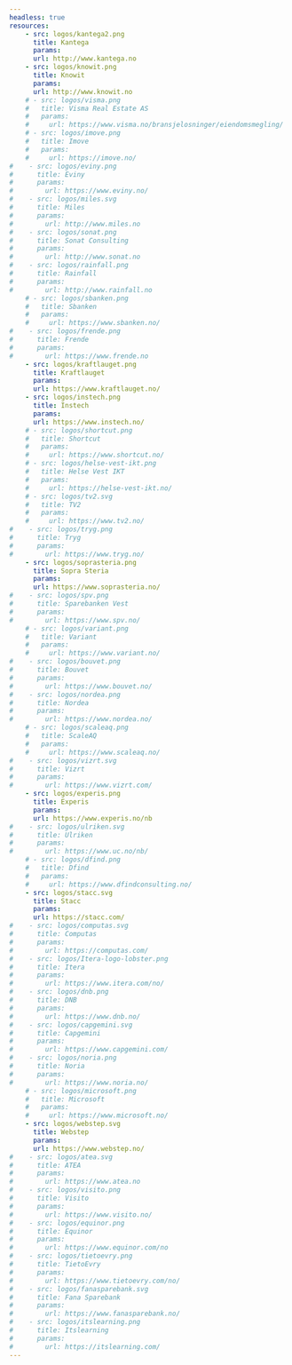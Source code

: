 ```yaml
---
headless: true
resources:
    - src: logos/kantega2.png
      title: Kantega
      params:
      url: http://www.kantega.no
    - src: logos/knowit.png
      title: Knowit
      params:
      url: http://www.knowit.no
    # - src: logos/visma.png
    #   title: Visma Real Estate AS
    #   params:
    #     url: https://www.visma.no/bransjelosninger/eiendomsmegling/
    # - src: logos/imove.png
    #   title: Imove
    #   params:
    #     url: https://imove.no/
#    - src: logos/eviny.png
#      title: Eviny
#      params:
#        url: https://www.eviny.no/
#    - src: logos/miles.svg
#      title: Miles
#      params:
#        url: http://www.miles.no
#    - src: logos/sonat.png
#      title: Sonat Consulting
#      params:
#        url: http://www.sonat.no
#    - src: logos/rainfall.png
#      title: Rainfall
#      params:
#        url: http://www.rainfall.no
    # - src: logos/sbanken.png
    #   title: Sbanken
    #   params:
    #     url: https://www.sbanken.no/
#    - src: logos/frende.png
#      title: Frende
#      params:
#        url: https://www.frende.no
    - src: logos/kraftlauget.png
      title: Kraftlauget
      params:
      url: https://www.kraftlauget.no/
    - src: logos/instech.png
      title: Instech
      params:
      url: https://www.instech.no/
    # - src: logos/shortcut.png
    #   title: Shortcut
    #   params:
    #     url: https://www.shortcut.no/
    # - src: logos/helse-vest-ikt.png
    #   title: Helse Vest IKT
    #   params:
    #     url: https://helse-vest-ikt.no/
    # - src: logos/tv2.svg
    #   title: TV2
    #   params:
    #     url: https://www.tv2.no/
#    - src: logos/tryg.png
#      title: Tryg
#      params:
#        url: https://www.tryg.no/
    - src: logos/soprasteria.png
      title: Sopra Steria
      params:
      url: https://www.soprasteria.no/
#    - src: logos/spv.png
#      title: Sparebanken Vest
#      params:
#        url: https://www.spv.no/
    # - src: logos/variant.png
    #   title: Variant
    #   params:
    #     url: https://www.variant.no/
#    - src: logos/bouvet.png
#      title: Bouvet
#      params:
#        url: https://www.bouvet.no/
#    - src: logos/nordea.png
#      title: Nordea
#      params:
#        url: https://www.nordea.no/
    # - src: logos/scaleaq.png
    #   title: ScaleAQ
    #   params:
    #     url: https://www.scaleaq.no/
#    - src: logos/vizrt.svg
#      title: Vizrt
#      params:
#        url: https://www.vizrt.com/
    - src: logos/experis.png
      title: Experis
      params:
      url: https://www.experis.no/nb
#    - src: logos/ulriken.svg
#      title: Ulriken
#      params:
#        url: https://www.uc.no/nb/
    # - src: logos/dfind.png
    #   title: Dfind
    #   params:
    #     url: https://www.dfindconsulting.no/
    - src: logos/stacc.svg
      title: Stacc
      params:
      url: https://stacc.com/
#    - src: logos/computas.svg
#      title: Computas
#      params:
#        url: https://computas.com/
#    - src: logos/Itera-logo-lobster.png
#      title: Itera
#      params:
#        url: https://www.itera.com/no/
#    - src: logos/dnb.png
#      title: DNB
#      params:
#        url: https://www.dnb.no/
#    - src: logos/capgemini.svg
#      title: Capgemini
#      params:
#        url: https://www.capgemini.com/
#    - src: logos/noria.png
#      title: Noria
#      params:
#        url: https://www.noria.no/
    # - src: logos/microsoft.png
    #   title: Microsoft
    #   params:
    #     url: https://www.microsoft.no/
    - src: logos/webstep.svg
      title: Webstep
      params:
      url: https://www.webstep.no/
#    - src: logos/atea.svg
#      title: ATEA
#      params:
#        url: https://www.atea.no
#    - src: logos/visito.png
#      title: Visito
#      params:
#        url: https://www.visito.no/
#    - src: logos/equinor.png
#      title: Equinor
#      params:
#        url: https://www.equinor.com/no
#    - src: logos/tietoevry.png
#      title: TietoEvry
#      params:
#        url: https://www.tietoevry.com/no/
#    - src: logos/fanasparebank.svg
#      title: Fana Sparebank
#      params:
#        url: https://www.fanasparebank.no/
#    - src: logos/itslearning.png
#      title: Itslearning
#      params:
#        url: https://itslearning.com/
---
```

